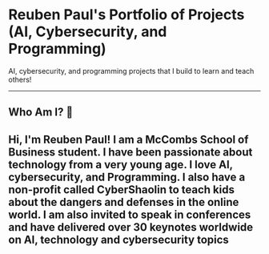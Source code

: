 # Reuben Paul's Portfolio of Projects (AI, Cybersecurity, and Programming)
AI, cybersecurity, and programming projects that I build to learn and teach others!

---

## Who Am I? 🤘

Hi, I'm Reuben Paul! I am a **McCombs School of Business** student. I have been passionate about technology from a very young age. I love AI, cybersecurity, and Programming. I also have a non-profit called CyberShaolin to teach kids about the dangers and defenses in the online world. I am also invited to speak in conferences and have delivered over 30 keynotes worldwide on AI, technology and cybersecurity topics
---


